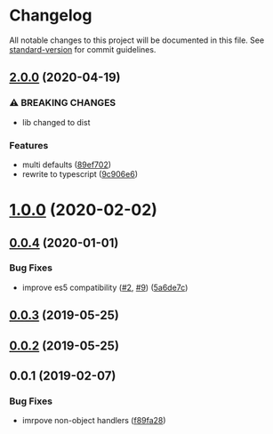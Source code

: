 # Changelog

All notable changes to this project will be documented in this file. See [standard-version](https://github.com/conventional-changelog/standard-version) for commit guidelines.

## [2.0.0](https://github.com/nuxt-contrib/defu/compare/v1.0.0...v2.0.0) (2020-04-19)


### ⚠ BREAKING CHANGES

* lib changed to dist

### Features

* multi defaults ([89ef702](https://github.com/nuxt-contrib/defu/commit/89ef702736b49cd48ca99a0dc64aa6ef3bd74e2d))
* rewrite to typescript ([9c906e6](https://github.com/nuxt-contrib/defu/commit/9c906e64459da64d77124224edb66034ce92f20c))

<a name="1.0.0"></a>
# [1.0.0](https://github.com/jsless/defu/compare/v0.0.4...v1.0.0) (2020-02-02)



<a name="0.0.4"></a>
## [0.0.4](https://github.com/jsless/defu/compare/v0.0.3...v0.0.4) (2020-01-01)


### Bug Fixes

* improve es5 compatibility ([#2](https://github.com/jsless/defu/issues/2), [#9](https://github.com/jsless/defu/issues/9)) ([5a6de7c](https://github.com/jsless/defu/commit/5a6de7c))



<a name="0.0.3"></a>
## [0.0.3](https://github.com/jsless/defu/compare/v0.0.1...v0.0.3) (2019-05-25)



<a name="0.0.2"></a>
## [0.0.2](https://github.com/jesless/defu/compare/v0.0.1...v0.0.2) (2019-05-25)



<a name="0.0.1"></a>
## 0.0.1 (2019-02-07)


### Bug Fixes

* imrpove non-object handlers ([f89fa28](https://github.com/jesless/defu/commit/f89fa28))
